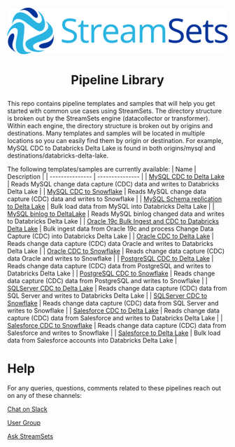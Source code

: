 ![StreamSets Logo](images/Full%20Color%20Transparent.png)

<h1><p align="center">Pipeline Library</p></h1>

This repo contains pipeline templates and samples that will help you get started with common use cases using StreamSets.  The directory structure is broken out by the StreamSets engine (datacollector or transformer).  Within each engine, the directory structure is broken out by origins and destinations.  Many templates and samples will be located in multiple locations so you can easily find them by origin or destination.  For example, MySQL CDC to Databricks Delta Lake is found in both origins/mysql and destinations/databricks-delta-lake.

The following templates/samples are currently available:
| Name            | Description     |
| --------------- | --------------- |
| [MySQL CDC to Delta Lake](datacollector/destinations/databricks-delta-lake/MySQL%20CDC%20to%20Delta%20Lake) | Reads MySQL change data capture (CDC) data and writes to Databricks Delta Lake |
| [MySQL CDC to Snowflake](datacollector/destinations/snowflake/MySQL%20CDC%20to%20Snowflake) | Reads MySQL change data capture (CDC) data and writes to Snowflake |
| [MySQL Schema replication to Delta Lake](datacollector/destinations/databricks-delta-lake/MySQL%20Schema%20replication%20to%20Delta%20Lake) | Bulk load data from MySQL into Databricks Delta Lake |
| [MySQL binlog to DeltaLake](datacollector/destinations/databricks-delta-lake/MySQL%20binlog%20to%20DeltaLake) | Reads MySQL binlog changed data and writes to Databricks Delta Lake |
| [Oracle 19c Bulk Ingest and CDC to Databricks Delta Lake](datacollector/destinations/databricks-delta-lake/Oracle%2019c%20Bulk%20Ingest%20and%20CDC%20to%20Databricks%20Delta%20Lake) | Bulk ingest data from Oracle 19c and process Change Data Capture (CDC) into Databricks Delta Lake |
| [Oracle CDC to Delta Lake](datacollector/destinations/databricks-delta-lake/Oracle%20CDC%20to%20Delta%20Lake) | Reads change data capture (CDC) data Oracle and writes to Databricks Delta Lake |
| [Oracle CDC to Snowflake](datacollector/destinations/snowflake/Oracle%20CDC%20to%20Snowflake) | Reads change data capture (CDC) data Oracle and writes to Snowflake |
| [PostgreSQL CDC to Delta Lake](datacollector/destinations/databricks-delta-lake/PostgreSQL%20CDC%20to%20Delta%20Lake) | Reads change data capture (CDC) data from PostgreSQL and writes to Databricks Delta Lake |
| [PostgreSQL CDC to Snowflake](datacollector/destinations/snowflake/PostgreSQL%20CDC%20to%20Snowflake) | Reads change data capture (CDC) data from PostgreSQL and writes to Snowflake |
| [SQLServer CDC to Delta Lake](datacollector/destinations/databricks-delta-lake/SQLServer%20CDC%20to%20Delta%20Lake) | Reads change data capture (CDC) data from SQL Server and writes to Databricks Delta Lake |
| [SQLServer CDC to Snowflake](datacollector/destinations/snowflake/SQLServer%20CDC%20to%20Snowflake) | Reads change data capture (CDC) data from SQL Server and writes to Snowflake |
| [Salesforce CDC to Delta Lake](datacollector/destinations/databricks-delta-lake/Salesforce%20CDC%20to%20Delta%20Lake) | Reads change data capture (CDC) data from Salesforce and writes to Databricks Delta Lake |
| [Salesforce CDC to Snowflake](datacollector/destinations/snowflake/Salesforce%20CDC%20to%20Snowflake) | Reads change data capture (CDC) data from Salesforce and writes to Snowflake |
| [Salesforce to Delta Lake](datacollector/destinations/databricks-delta-lake/Salesforce%20to%20Delta%20Lake) | Bulk load data from Salesforce accounts into Databricks Delta Lake |



# Help
For any queries, questions, comments related to these pipelines reach out on any of these channels:

[Chat on Slack](https://streamsetters-slack.herokuapp.com/)

[User Group](https://groups.google.com/a/streamsets.com/d/forum/sdc-user)

[Ask StreamSets](https://ask.streamsets.com/questions/)

